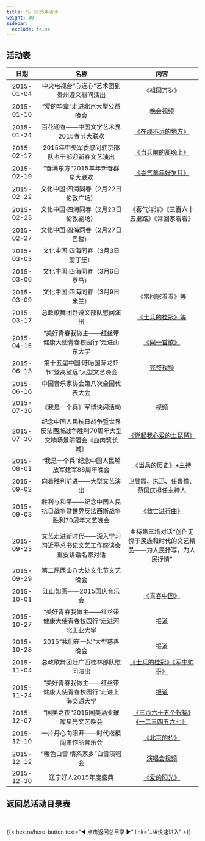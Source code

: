 ```yaml
---
title: 🏷️ 2015年活动
weight: 30
sidebar:
  exclude: false
---
```


## 活动表

|日期|名称|内容|
|:-----:|:-----:|:-----:|
|2015-01-04|中央电视台“心连心”艺术团到贵州遵义慰问演出|[《祖国万岁》](../2015/20150104/)|
|2015-01-10|“爱的华章”走进北京大型公益晚会|[晚会视频](../2015/20150110/)|
|2015-01-24|百花迎春——中国文学艺术界2015春节大联欢|[《在那不远的地方》](../2015/20150124/)|
|2015-02-17|2015年中央军委慰问驻京部队老干部迎新春文艺演出|[《当兵前的那晚上》](../2015/20150217/)|
|2015-02-19|“春满东方”2015羊年新春群星大联欢|[《喜气羊年好岁月》](../2015/20150219/)|
|2015-02-22|文化中国·四海同春（2月22日伦敦广场）||
|2015-02-23|文化中国·四海同春（2月23日伦敦剧场）|《喜气洋洋》《三百六十五里路》《常回家看看》|
|2015-02-27|文化中国·四海同春（2月27日巴黎）||
|2015-03-03|文化中国·四海同春（3月3日爱丁堡）||
|2015-03-06|文化中国·四海同春（3月6日罗马）||
|2015-03-09|文化中国·四海同春（3月9日米兰）|《常回家看看》等|
|2015-03-17|总政歌舞团赴遵义部队慰问演出|[《士兵的桂冠》等](https://www.sohu.com/a/6857321_124963)|
|2015-04-15|“美好青春我做主——红丝带健康大使青春校园行”走进山东大学|[《同一首歌》](https://www.view.sdu.edu.cn/info/1102/48996.htm)|
|2015-06-13|第十五届中国·盱眙国际龙虾节“登高望远”大型文艺晚会|[完整视频](../2015/20150613/)|
|2015-06-16|中国音乐家协会第八次全国代表大会||
|2015-07-30|《我是一个兵》军博快闪活动|[视频](../2015/20150730-1/)|
|2015-07-30|纪念中国人民抗日战争暨世界反法西斯战争胜利70周年大型交响场景演唱会《血肉筑长城》|[《弹起我心爱的土琵琶》](../2015/20150730-2/)|
|2015-08-01|“我是一个兵”纪念中国人民解放军建军88周年晚会|[《当兵的历史》+主持](../2015/20150801/)|
|2015-09-02|向着胜利前进——大型文艺演出|[卫晨霞、朱迅、任鲁豫、蔡国庆担任主持人](../2015/20150902/)|
|2015-09-03|胜利与和平——纪念中国人民抗日战争暨世界反法西斯战争胜利70周年文艺晚会|[《救亡进行曲》](../2015/20150903/)|
|2015-09-23|文艺走进新时代——深入学习习近平总书记文艺工作座谈会重要讲话名家对话|主持第三场对话“创作无愧于民族和时代的文艺精品——为人民抒写，为人民抒情”|
|2015-09-29|第二届西山八大处文化节文艺晚会||
|2015-10-01|江山如画——2015国庆音乐会|[《青春中国》](../2015/20151001/)|
|2015-10-27|“美好青春我做主——红丝带健康大使青春校园行”走进河北工业大学|[报道](https://mp.weixin.qq.com/s/FvIKxp7gMNXFUjpZ8c0KRw)|
|2015-10-28|2015“我们在一起”大型慈善晚会|[报道](https://ncaids.chinacdc.cn/sjazbr_10305/201511/t20151103_121650.htm)|
|2015-11-04|总政歌舞团赴广西桂林部队慰问演出|[《士兵的桂冠》《军中帅哥》](http://www.chinawriter.com.cn/bk/2015-12-28/84452.html)|
|2015-11-24|“美好青春我做主——红丝带健康大使青春校园行”走进上海交通大学|[报道](https://world.chinadaily.com.cn/2015-11/24/content_22513941.htm)|
|2015-12-07|“国美之夜”2015国美酒业璀璨星光文艺晚会|[《三百六十五个祝福》《一二三四五六七》](../2015/20151207/)|
|2015-12-10|一片丹心向阳开——时代楷模阎肃作品音乐会|[《北京的桥》](../2015/20151210/)|
|2015-12-12|“暖色白雪 情系家乡”白雪演唱会|[演唱会视频](../2015/20151212/)|
|2015-12-30|辽宁好人2015年度盛典|[《爱的阳光》](../2015/20151230/)|


## 返回总活动目录表

<br>

{{< hextra/hero-button text="◀ 点击返回总目录 ▶" link="../#快速进入" >}}